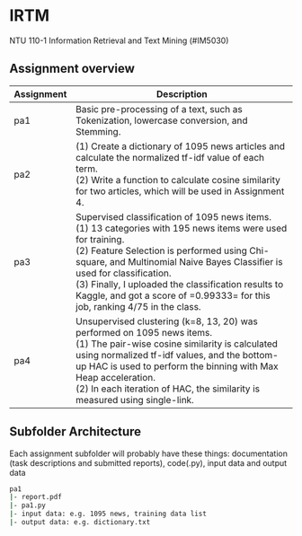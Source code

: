 # IRTM

NTU 110-1 Information Retrieval and Text Mining (#IM5030)

## Assignment overview
|  Assignment  |  Description  |
|  -    |       -       |
| pa1 | Basic pre-processing of a text, such as Tokenization, lowercase conversion, and Stemming. |
| pa2 | (1) Create a dictionary of 1095 news articles and calculate the normalized tf-idf value of each term.<br>(2) Write a function to calculate cosine similarity for two articles, which will be used in Assignment 4. |
| pa3 | Supervised classification of 1095 news items. <br> (1) 13 categories with 195 news items were used for training. <br> (2) Feature Selection is performed using Chi-square, and Multinomial Naive Bayes Classifier is used for classification. <br> (3) Finally, I uploaded the classification results to Kaggle, and got a score of =0.99333= for this job, ranking 4/75 in the class. |
| pa4 | Unsupervised clustering (k=8, 13, 20) was performed on 1095 news items. <br> (1) The pair-wise cosine similarity is calculated using normalized tf-idf values, and the bottom-up HAC is used to perform the binning with Max Heap acceleration. <br> (2) In each iteration of HAC, the similarity is measured using single-link. |

## Subfolder Architecture
Each assignment subfolder will probably have these things: documentation (task descriptions and submitted reports), code(.py), input data and output data

```bash
pa1
|- report.pdf
|- pa1.py
|- input data: e.g. 1095 news, training data list
|- output data: e.g. dictionary.txt
```